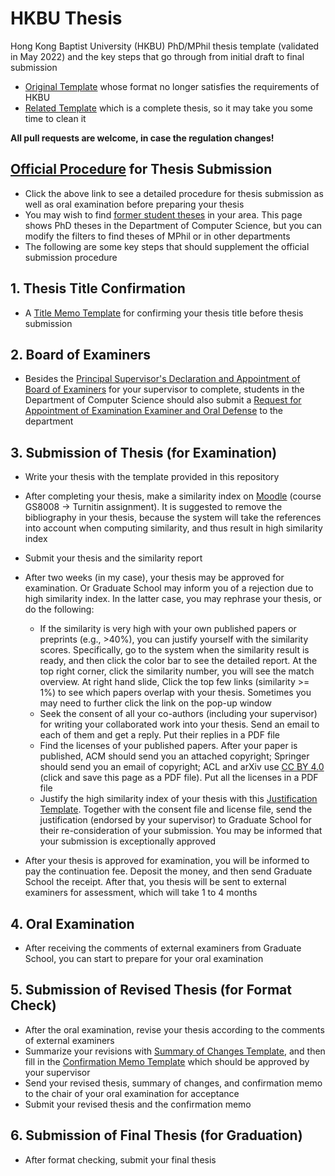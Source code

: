 # HKBU Thesis
Hong Kong Baptist University (HKBU) PhD/MPhil thesis template (validated in May 2022) and the key steps that go through from initial draft to final submission

- [Original Template](https://github.com/Jintian/HKBUThesisTemplate) whose format no longer satisfies the requirements of HKBU
- [Related Template](https://github.com/xu-cheng/thesis) which is a complete thesis, so it may take you some time to clean it

**All pull requests are welcome, in case the regulation changes!**

## [Official Procedure](https://gs.hkbu.edu.hk/current-students/research-postgraduate-programmes/academic-requirements/thesis-submission-and-oral-exam) for Thesis Submission
- Click the above link to see a detailed procedure for thesis submission as well as oral examination before preparing your thesis
- You may wish to find [former student theses](https://scholars.hkbu.edu.hk/en/studentTheses/?type=%2Fdk%2Fatira%2Fpure%2Fstudentthesis%2Fstudentthesistypes%2Fstudentthesis%2Fdoc&nofollow=true&format=&organisationIds=301af8ae-4879-4ba9-843d-96c2c3f3cc2f&ordering=awardDate&descending=true) in your area. This page shows PhD theses in the Department of Computer Science, but you can modify the filters to find theses of MPhil or in other departments
- The following are some key steps that should supplement the official submission procedure

## 1. Thesis Title Confirmation
- A [Title Memo Template](material/titleMemo.tex) for confirming your thesis title before thesis submission

## 2. Board of Examiners

- Besides the [Principal Supervisor's Declaration and Appointment of Board of Examiners](https://gs.hkbu.edu.hk/f/page/464/Guidelines%20for%20the%20Format%20of%20Theses.rtf) for your supervisor to complete, students in the Department of Computer Science should also submit a [Request for Appointment of Examination Examiner and Oral Defense](https://www.comp.hkbu.edu.hk/v1/?file=1073) to the department

## 3. Submission of Thesis (for Examination)
- Write your thesis with the template provided in this repository
- After completing your thesis, make a similarity index on [Moodle](https://buelearning.hkbu.edu.hk/) (course GS8008 -> Turnitin assignment). It is suggested to remove the bibliography in your thesis, because the system will take the references into account when computing similarity, and thus result in high similarity index
- Submit your thesis and the similarity report
- After two weeks (in my case), your thesis may be approved for examination. Or Graduate School may inform you of a rejection due to high similarity index. In the latter case, you may rephrase your thesis, or do the following:
  - If the similarity is very high with your own published papers or preprints (e.g., >40%), you can justify yourself with the similarity scores. Specifically, go to the system when the similarity result is ready, and then click the color bar to see the detailed report. At the top right corner, click the similarity number, you will see the match overview. At right hand slide, Click the top few links (similarity >= 1%) to see which papers overlap with your thesis. Sometimes you may need to further click the link on the pop-up window
  - Seek the consent of all your co-authors (including your supervisor) for writing your collaborated work into your thesis. Send an email to each of them and get a reply. Put their replies in a PDF file
  - Find the licenses of your published papers. After your paper is published, ACM should send you an attached copyright; Springer should send you an email of copyright; ACL and arXiv use [CC BY 4.0](https://creativecommons.org/licenses/by/4.0/) (click and save this page as a PDF file). Put all the licenses in a PDF file
  - Justify the high similarity index of your thesis with this [Justification Template](material/similarityJustification.tex). Together with the consent file and license file, send the justification (endorsed by your supervisor) to Graduate School for their re-consideration of your submission. You may be informed that your submission is exceptionally approved

- After your thesis is approved for examination, you will be informed to pay the continuation fee. Deposit the money, and then send Graduate School the receipt. After that, you thesis will be sent to external examiners for assessment, which will take 1 to 4 months

## 4. Oral Examination
- After receiving the comments of external examiners from Graduate School, you can start to prepare for your oral examination

## 5. Submission of Revised Thesis (for Format Check)

- After the oral examination, revise your thesis according to the comments of external examiners
- Summarize your revisions with [Summary of Changes Template](material/summaryOfChanges.docx), and then fill in the [Confirmation Memo Template](material/confirmationMemo.doc) which should be approved by your supervisor
- Send your revised thesis, summary of changes, and confirmation memo to the chair of your oral examination for acceptance
- Submit your revised thesis and the confirmation memo

## 6. Submission of Final Thesis (for Graduation)

- After format checking, submit your final thesis
